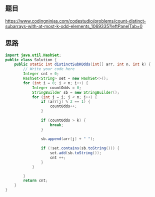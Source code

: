 ## 题目
https://www.codingninjas.com/codestudio/problems/count-distinct-subarrays-with-at-most-k-odd-elements_1069335?leftPanelTab=0

## 思路
```java
import java.util.HashSet;
public class Solution {
    public static int distinctSubKOdds(int[] arr, int n, int k) {
        // Write your code here
        Integer cnt = 0;
        HashSet<String> set = new HashSet<>();
        for (int i = 0; i < n; i++) {
            Integer countOdds = 0;
            StringBuilder sb = new StringBuilder();
            for (int j = i; j < n; j++) {
                if (arr[j] % 2 == 1) {
                    countOdds++;
                }
               
                if (countOdds > k) {
                    break;
                }
               
                sb.append(arr[j] + " ");
                
                if (!set.contains(sb.toString())) {
                    set.add(sb.toString());
                    cnt ++;
                }
            }

        }
        return cnt;
    }
}
```
